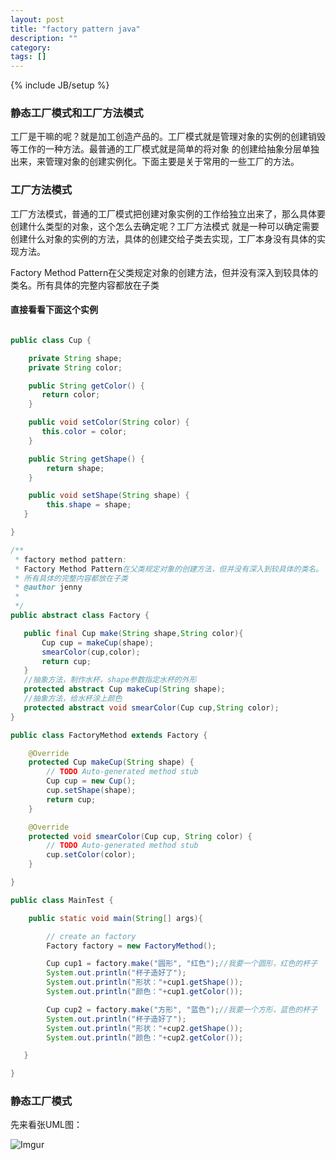 ```yaml
---
layout: post
title: "factory pattern java"
description: ""
category:
tags: []
---
```

{% include JB/setup %}

### 静态工厂模式和工厂方法模式

工厂是干嘛的呢？就是加工创造产品的。工厂模式就是管理对象的实例的创建销毁等工作的一种方法。最普通的工厂模式就是简单的将对象
的创建给抽象分层单独出来，来管理对象的创建实例化。下面主要是关于常用的一些工厂的方法。

### 工厂方法模式

工厂方法模式，普通的工厂模式把创建对象实例的工作给独立出来了，那么具体要创建什么类型的对象，这个怎么去确定呢？工厂方法模式
就是一种可以确定需要创建什么对象的实例的方法，具体的创建交给子类去实现，工厂本身没有具体的实现方法。

Factory Method Pattern在父类规定对象的创建方法，但并没有深入到较具体的类名。所有具体的完整内容都放在子类

#### 直接看看下面这个实例

``` java

public class Cup {

    private String shape;
    private String color;

    public String getColor() {
       return color;
    }

    public void setColor(String color) {
       this.color = color;
    }

    public String getShape() {
        return shape;
    }

    public void setShape(String shape) {
        this.shape = shape;
   }

}

/**
 * factory method pattern:
 * Factory Method Pattern在父类规定对象的创建方法，但并没有深入到较具体的类名。
 * 所有具体的完整内容都放在子类
 * @author jenny
 *
 */
public abstract class Factory {

   public final Cup make(String shape,String color){
       Cup cup = makeCup(shape);
       smearColor(cup,color);
       return cup;
   }
   //抽象方法，制作水杯，shape参数指定水杯的外形
   protected abstract Cup makeCup(String shape);
   //抽象方法，给水杯涂上颜色
   protected abstract void smearColor(Cup cup,String color);
}

public class FactoryMethod extends Factory {

    @Override
    protected Cup makeCup(String shape) {
        // TODO Auto-generated method stub
        Cup cup = new Cup();
        cup.setShape(shape);
        return cup;
    }

    @Override
    protected void smearColor(Cup cup, String color) {
        // TODO Auto-generated method stub
        cup.setColor(color);
    }

}

public class MainTest {

    public static void main(String[] args){

        // create an factory
        Factory factory = new FactoryMethod();

        Cup cup1 = factory.make("圆形", "红色");//我要一个圆形，红色的杯子
        System.out.println("杯子造好了");
        System.out.println("形状："+cup1.getShape());
        System.out.println("颜色："+cup1.getColor());

        Cup cup2 = factory.make("方形", "蓝色");//我要一个方形，蓝色的杯子
        System.out.println("杯子造好了");
        System.out.println("形状："+cup2.getShape());
        System.out.println("颜色："+cup2.getColor());

   }

}

```

### 静态工厂模式

先来看张UML图：

![Imgur](http://i.imgur.com/QbnKDW4.gif)








